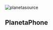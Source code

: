 ![planetasource](https://github.com/user-attachments/assets/e9f6508a-9ad6-4ff0-a095-5ac2ea60e010)
## PlanetaPhone
